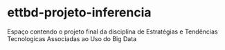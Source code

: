 # ettbd-projeto-inferencia
Espaço contendo o projeto final da disciplina de Estratégias e Tendências Tecnologicas Associadas ao Uso do Big Data
